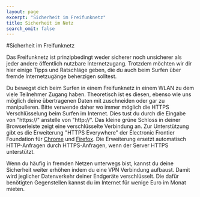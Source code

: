 ```yaml
---
layout: page
excerpt: "Sicherheit im Freifunknetz"
title: Sicherheit im Netz
search_omit: false
---
```


#Sicherheit im Freifunknetz

Das Freifunknetz ist prinzipbedingt weder sicherer noch unsicherer als jeder andere öffentlich nutzbare Internetzugang. Trotzdem möchten wir dir hier einige Tipps und Ratschläge geben, die du auch beim Surfen über fremde Internetzugänge beherzigen solltest.

Du bewegst dich beim Surfen in einem Freifunknetz in einem WLAN zu dem viele Teilnehmer Zugang haben. Theoretisch ist es diesen, ebenso wie uns möglich deine übertragenen Daten mit zuschneiden oder gar zu manipulieren. Bitte verwende daher wo immer möglich die HTTPS Verschlüsselung beim Surfen im Internet. Dies tust du durch die Eingabe von "https://" anstelle von "http://". Das kleine grüne Schloss in deiner Browserleiste zeigt eine verschlüsselte Verbindung an. Zur Unterstützung gibt es die Erweiterung "HTTPS Everywhere" der Electronic Frontier Foundation für [Chrome](https://chrome.google.com/webstore/detail/https-everywhere/gcbommkclmclpchllfjekcdonpmejbdp) und [Firefox](https://addons.mozilla.org/de-DE/firefox/addon/https-everywhere/). Die Erweiterung  ersetzt automatisch HTTP-Anfragen durch HTTPS-Anfragen, wenn der Server HTTPS unterstützt.

Wenn du häufig in fremden Netzen unterwegs bist, kannst du deine Sicherheit weiter erhöhen indem du eine VPN Verbindung aufbaust. Damit wird jeglicher Datenverkehr deiner Endgeräte verschlüsselt. Die dafür benötigten Gegenstellen kannst du im Internet für wenige Euro im Monat mieten.







